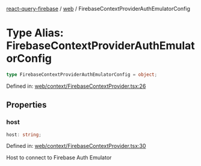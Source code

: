 [react-query-firebase](../../modules.md) / [web](../index.md) / FirebaseContextProviderAuthEmulatorConfig

# Type Alias: FirebaseContextProviderAuthEmulatorConfig

```ts
type FirebaseContextProviderAuthEmulatorConfig = object;
```

Defined in: [web/context/FirebaseContextProvider.tsx:26](https://github.com/vpishuk/react-query-firebase/blob/47ed1ecd8b83d68dd4237e8eb73f6aa6dea2c1fa/web/context/FirebaseContextProvider.tsx#L26)

## Properties

### host

```ts
host: string;
```

Defined in: [web/context/FirebaseContextProvider.tsx:30](https://github.com/vpishuk/react-query-firebase/blob/47ed1ecd8b83d68dd4237e8eb73f6aa6dea2c1fa/web/context/FirebaseContextProvider.tsx#L30)

Host to connect to Firebase Auth Emulator
